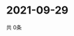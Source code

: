 # 2021-09-29
  共 0条

  <!-- BEGIN -->
  <!-- 最后更新时间Wed Sep 29 2021 10:03:44 GMT+0000 (Coordinated Universal Time) -->
  
  <!-- END -->
  
  